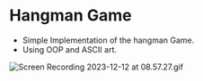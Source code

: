 # **Hangman Game**

* Simple Implementation of the hangman Game.
* Using OOP and ASCII art.

![Screen Recording 2023-12-12 at 08.57.27.gif](..%2F..%2F..%2FDownloads%2FScreen%20Recording%202023-12-12%20at%2008.57.27.gif)